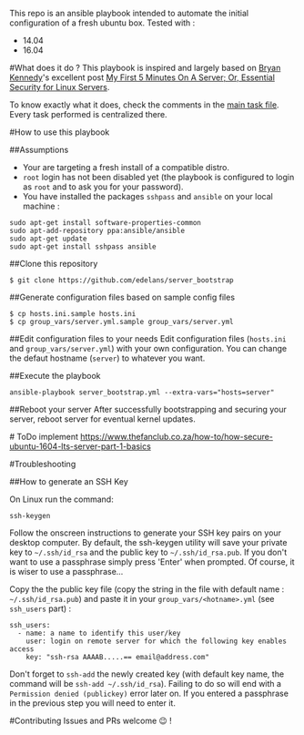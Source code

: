 This repo is an ansible playbook intended to automate the initial configuration of a fresh ubuntu box.
Tested with :
+ 14.04
+ 16.04

#What does it do ?
This playbook is inspired and largely based on [Bryan Kennedy](http://plusbryan.com)'s excellent post [My First 5 Minutes On A Server; Or, Essential Security for Linux Servers](http://plusbryan.com/my-first-5-minutes-on-a-server-or-essential-security-for-linux-servers).

To know exactly what it does, check the comments in the [main task file](roles/bootstrap/tasks/main.yml). Every task performed is centralized there.

#How to use this playbook

##Assumptions

+ Your are targeting a fresh install of a compatible distro.
+ `root` login has not been disabled yet (the playbook is configured to login as `root` and to ask you for your password).
+ You have installed the packages `sshpass` and `ansible` on your local machine :
```
sudo apt-get install software-properties-common
sudo apt-add-repository ppa:ansible/ansible
sudo apt-get update
sudo apt-get install sshpass ansible
```

##Clone this repository

```
$ git clone https://github.com/edelans/server_bootstrap
```

##Generate configuration files based on sample config files

```
$ cp hosts.ini.sample hosts.ini
$ cp group_vars/server.yml.sample group_vars/server.yml
```

##Edit configuration files to your needs
Edit configuration files (`hosts.ini` and `group_vars/server.yml`) with your own configuration. You can change the defaut hostname (```server```) to whatever you want.


##Execute the playbook

```
ansible-playbook server_bootstrap.yml --extra-vars="hosts=server"
```

##Reboot your server
After successfully bootstrapping and securing your server, reboot server for eventual kernel updates.

# ToDo
implement https://www.thefanclub.co.za/how-to/how-secure-ubuntu-1604-lts-server-part-1-basics

#Troubleshooting

##How to generate an SSH Key

On Linux run the command:

    ssh-keygen

Follow the onscreen instructions to generate your SSH key pairs on your desktop computer. By default, the ssh-keygen utility will save your private key to `~/.ssh/id_rsa` and the public key to `~/.ssh/id_rsa.pub`. If you don't want to use a passphrase simply press 'Enter' when prompted. Of course, it is wiser to use a passphrase...

Copy the the public key file (copy the string in the file with default name : `~/.ssh/id_rsa.pub`)  and paste it in your `group_vars/<hotname>.yml` (see `ssh_users` part) :

```
ssh_users:
  - name: a name to identify this user/key
    user: login on remote server for which the following key enables access
    key: "ssh-rsa AAAAB.....== email@address.com"
```


Don't forget to `ssh-add` the newly created key (with default key name, the command will be `ssh-add ~/.ssh/id_rsa`). Failing to do so will end with a `Permission denied (publickey)` error later on. If you entered a passphrase in the previous step you will need to enter it.

#Contributing
Issues and PRs welcome :wink: !
